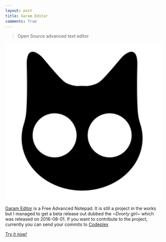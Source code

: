 ```yaml
---
layout: post
title: Garam Editor
comments: True
---
```



> Open Source advanced text editor


![image](https://raw.githubusercontent.com/Gochojr/blogsite/gh-pages/images/500x500.png)


[Garam Editor](https://garameditor.codeplex.com/) is a Free Advanced Notepad. It is still a project in the works but I managed to get a beta release out dubbed the _~Dvorty girl~_ which was released on 2016-08-01. If you want to contribute to the project, currently you can send your commits to [Codeplex](https://www.codeplex.com/)

[Try it now!](http://bit.ly/1RrYd3E)


